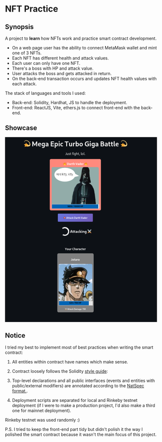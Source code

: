 # NFT Practice

## Synopsis

A project to **learn** how NFTs work and practice smart contract development.

- On a web page user has the ability to connect MetaMask wallet and mint one of 3 NFTs.
- Each NFT has different health and attack values.
- Each user can only have one NFT.
- There's a boss with HP and attack value.
- User attacks the boss and gets attacked in return.
- On the back-end transaction occurs and updates NFT health values with each attack.

The stack of languages and tools I used:

- Back-end: Solidity, Hardhat, JS to handle the deployment.
- Front-end: ReactJS, Vite, ethers.js to connect front-end with the back-end.

## Showcase

![](nft-practice-demo.png)

## Notice

I tried my best to implement most of best practices when writing the smart contract:

1. All entities within contract have names which make sense.

2. Contract loosely follows the Solidity [style guide](https://docs.soliditylang.org/en/latest/style-guide.html):

3. Top-level declarations and all public interfaces (events and entities with public/external modifiers) are annotated according to the [NatSpec format.](https://docs.soliditylang.org/en/latest/natspec-format.html).

4. Deployment scripts are separated for local and Rinkeby testnet deployment (if I were to make a production project, I'd also make a third one for mainnet deployment).

Rinkeby testnet was used randomly :)

P.S. I tried to keep the front-end part tidy but didn't polish it the way I polished the smart contract because it wasn't the main focus of this project.
